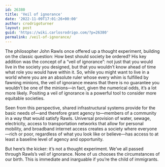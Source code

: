 ```yaml
---
id: 26380
title: 'Veil of ignorance'
date: '2022-11-09T17:01:26+00:00'
author: crodrigoturner
layout: post
guid: 'https://wiki.carlosrodrigo.com/?p=26380'
permalink: /veil-of-ignorance/
---
```


The philosopher John Rawls once offered up a thought experiment, building on the classic question: <highlight>How best should society be ordered? His key addition was the concept of a “veil of ignorance”: not just that you would live in the society you designed, but that you wouldn’t know ahead of time what role you would have within it. So, while you might want to live in a world where you are an absolute ruler whose every whim is fulfilled by fawning minions, the veil of ignorance means that there is no guarantee you wouldn’t be one of the minions—in fact, given the numerical odds, it’s a lot more likely. Positing a veil of ignorance is a powerful tool to consider more equitable societies.</highlight>

Seen from this perspective, shared infrastructural systems provide for the basic needs of—and therefore grant agency to—members of a community in a way that would satisfy Rawls. Universal provision of water, sewage, electricity, access to transportation networks that allow for personal mobility, and broadband internet access creates a society where everyone—rich or poor, regardless of what you look like or believe—has access to at least a baseline level of agency and opportunity.

But here’s the kicker: it’s not a thought experiment. We’ve all passed through Rawls’s veil of ignorance. None of us chooses the circumstances of our birth. This is immediate and inarguable if you’re the child of immigrants.